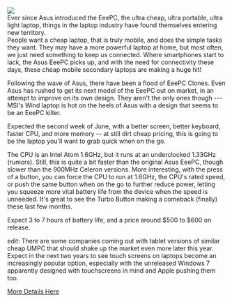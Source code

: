 [![](http://bp2.blogger.com/_kfv2ADnjgQg/SEMZTJm9-kI/AAAAAAAABJg/D2hS-7wnF_4/s400/wind6x.jpg)](http://bp2.blogger.com/_kfv2ADnjgQg/SEMZTJm9-kI/AAAAAAAABJg/D2hS-7wnF_4/s1600-h/wind6x.jpg)  
Ever since Asus introduced the EeePC, the ultra cheap, ultra portable, ultra light laptop, things in the laptop industry have found themselves entering new territory.  
People want a cheap laptop, that is truly mobile, and does the simple tasks they want. They may have a more powerful laptop at home, but most often, we just need something to keep us connected. Where smartphones start to lack, the Asus EeePC picks up, and with the need for connectivity these days, these cheap mobile secondary laptops are making a huge hit!  
  
Following the wave of Asus, there have been a flood of EeePC Clones. Even Asus has rushed to get its next model of the EeePC out on market, in an attempt to improve on its own design. They aren't the only ones though --- MSI's Wind laptop is hot on the heels of Asus with a design that seems to be an EeePC killer.  
  
Expected the second week of June, with a better screen, better keyboard, faster CPU, and more memory -- at still dirt cheap pricing, this is going to be the laptop you'll want to grab quick when on the go.  
  
The CPU is an Intel Atom 1.6GHz, but it runs at an underclocked 1.33GHz (rumors). Still, this is quite a bit faster than the original Asus EeePC, though slower than the 900MHz Celeron versions. More interesting, with the press of a button, you can force the CPU to run at 1.6GHz, the CPU's rated speed, or push the same button when on the go to further reduce power, letting you squeeze more vital battery life from the device when the speed is unneeded. It's great to see the Turbo Button making a comeback (finally) these last few months.  
  
Expect 3 to 7 hours of battery life, and a price around $500 to $600 on release.  
  
edit: There are some companies coming out with tablet versions of similar cheap UMPC that should shake up the market even more later this year. Expect in the next two years to see touch screens on laptops become an increasingly popular option, especially with the unreleased Windows 7 apparently designed with touchscreens in mind and Apple pushing them too.  
  
[More Details Here](http://www.engadget.com/2008/05/21/msi-wind-pc-benchmarked-secrets-of-the-atom-cracked/)